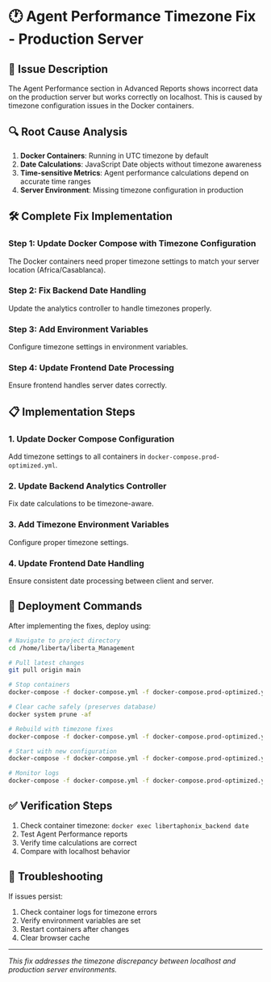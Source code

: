 # 🕐 Agent Performance Timezone Fix - Production Server

## 🎯 Issue Description

The Agent Performance section in Advanced Reports shows incorrect data on the production server but works correctly on localhost. This is caused by timezone configuration issues in the Docker containers.

## 🔍 Root Cause Analysis

1. **Docker Containers**: Running in UTC timezone by default
2. **Date Calculations**: JavaScript Date objects without timezone awareness
3. **Time-sensitive Metrics**: Agent performance calculations depend on accurate time ranges
4. **Server Environment**: Missing timezone configuration in production

## 🛠️ Complete Fix Implementation

### Step 1: Update Docker Compose with Timezone Configuration

The Docker containers need proper timezone settings to match your server location (Africa/Casablanca).

### Step 2: Fix Backend Date Handling

Update the analytics controller to handle timezones properly.

### Step 3: Add Environment Variables

Configure timezone settings in environment variables.

### Step 4: Update Frontend Date Processing

Ensure frontend handles server dates correctly.

## 📋 Implementation Steps

### 1. Update Docker Compose Configuration

Add timezone settings to all containers in `docker-compose.prod-optimized.yml`.

### 2. Update Backend Analytics Controller

Fix date calculations to be timezone-aware.

### 3. Add Timezone Environment Variables

Configure proper timezone settings.

### 4. Update Frontend Date Handling

Ensure consistent date processing between client and server.

## 🚀 Deployment Commands

After implementing the fixes, deploy using:

```bash
# Navigate to project directory
cd /home/liberta/liberta_Management

# Pull latest changes
git pull origin main

# Stop containers
docker-compose -f docker-compose.yml -f docker-compose.prod-optimized.yml down

# Clear cache safely (preserves database)
docker system prune -af

# Rebuild with timezone fixes
docker-compose -f docker-compose.yml -f docker-compose.prod-optimized.yml build --no-cache

# Start with new configuration
docker-compose -f docker-compose.yml -f docker-compose.prod-optimized.yml up -d

# Monitor logs
docker-compose -f docker-compose.yml -f docker-compose.prod-optimized.yml logs -f backend
```

## ✅ Verification Steps

1. Check container timezone: `docker exec libertaphonix_backend date`
2. Test Agent Performance reports
3. Verify time calculations are correct
4. Compare with localhost behavior

## 🔧 Troubleshooting

If issues persist:
1. Check container logs for timezone errors
2. Verify environment variables are set
3. Restart containers after changes
4. Clear browser cache

---

*This fix addresses the timezone discrepancy between localhost and production server environments.*
